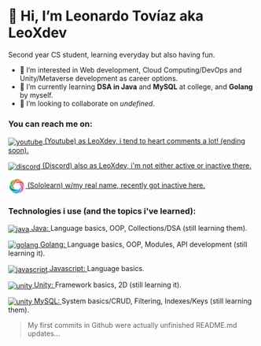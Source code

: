 # 👋 Hi, I’m Leonardo Tovíaz aka LeoXdev

Second year CS student, learning everyday but also having fun.

- 👀 I’m interested in Web development, Cloud Computing/DevOps and Unity/Metaverse development as career options.
- 🌱 I’m currently learning **DSA in Java** and **MySQL** at college, and **Golang** by myself.
- 💞️ I’m looking to collaborate on *undefined*.
              <!-- Reach me section -->

<h3 align="left">You can reach me on:</h3>
<p align="left">
  
<a href="https://www.youtube.com/channel/UC2_GPZyj6cS1P0t7bizBOnA" target="_blank" rel="noopener noreferrer"><img align="center"
src="https://github.com/peterthehan/peterthehan/blob/main/assets/youtube.svg" alt="youtube" height="35" width="35" /> (Youtube) as LeoXdev, i tend to heart comments a lot! (ending soon). </a>

<a href="https://discordapp.com/users/817916929574567936" target="_blank" rel="noopener noreferrer"><img align="center"
src="https://github.com/rahuldkjain/github-profile-readme-generator/blob/master/src/images/icons/Social/discord.svg" alt="discord" height="35" width="35" /> (Discord) also as LeoXdev, i'm not either active or inactive there. </a>

<a href="https://www.sololearn.com/profile/21587777" target="_blank" rel="noopener noreferrer"><img align="center"
src="https://raw.githubusercontent.com/LeoXdev/LeoXdev/main/img/sololearn-icon.png" alt="sololearn" height="35" width="35" /> (Sololearn) w/my real name, recently got inactive here. </a>



</p>


<h3 align="left">Technologies i use (and the topics i've learned):</h3>
<p align="left">
 
<a href="https://dev.java/" target="_blank" rel="noopener noreferrer"><img align="center"
src="https://github.com/rahuldkjain/github-profile-readme-generator/blob/master/src/images/icons/ProgrammingLanguages/java.svg" alt="java" height="40" width="40" /> Java: </a> Language basics, OOP, Collections/DSA (still learning them).

<a href="https://go.dev/" target="_blank" rel="noopener noreferrer"><img align="center"
src="https://github.com/rahuldkjain/github-profile-readme-generator/blob/master/src/images/icons/ProgrammingLanguages/go.svg" alt="golang" height="40" width="40" /> Golang: </a> Language basics, OOP, Modules, API development (still learning it).
  
<a href="https://developer.mozilla.org/en-US/docs/Web/JavaScript" target="_blank" rel="noopener noreferrer"><img align="center"
src="https://github.com/rahuldkjain/github-profile-readme-generator/blob/master/src/images/icons/ProgrammingLanguages/javascript.svg" alt="javascript" height="40" width="40" /> Javascript: </a> Language basics<!--, Asynchronous Programming (still learning it)-->.
  
<a href="https://unity.com/developer-tools" target="_blank" rel="noopener noreferrer"><img align="center"
src="https://github.com/rahuldkjain/github-profile-readme-generator/blob/master/src/images/icons/GameEngines/unity.svg" alt="unity" height="40"
width="40" /> Unity: </a> Framework basics, 2D (still learning it).

<a href=" " target="_blank" rel="noopener noreferrer"><img align="center"
src="https://github.com/rahuldkjain/github-profile-readme-generator/blob/master/src/images/icons/Database/mysql.svg" alt="unity" height="40"
width="40" /> MySQL: </a> System basics/CRUD, Filtering, Indexes/Keys (still learning them)<!--, Joins , Clauses/Flow control, Constraints, Triggers, Regexp-->.

</p>



> My first commits in Github were actually unfinished README.md updates...

<!---
LeoXdev/LeoXdev is a ✨ special ✨ repository because its `README.md` (this file) appears on your GitHub profile.
You can click the Preview link to take a look at your changes.
--->
